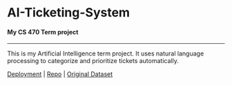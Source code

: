 <h1>AI-Ticketing-System</h1>
<h4>My CS 470 Term project</h4>
<hr>
This is my Artificial Intelligence term project. It uses natural language processing to categorize and prioritize tickets automatically.


<a href="https://ai-ticketing-system-yr4v.onrender.com/">Deployment</a> |
<a href="https://github.com/JohnnyCaringi/AI-Ticketing-System">Repo</a> |
<a href="https://huggingface.co/datasets/Console-AI/IT-helpdesk-synthetic-tickets">Original Dataset</a>
